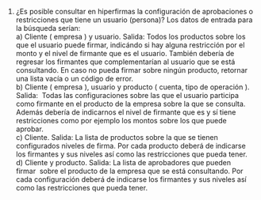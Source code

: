 1) ¿Es posible consultar en hiperfirmas la configuración de aprobaciones o restricciones que tiene un usuario (persona)? Los datos de entrada para la búsqueda serían:   
 a) Cliente ( empresa ) y usuario. Salida: Todos los productos sobre los que el usuario puede firmar, indicándo si hay alguna restricción por el  monto y el nivel de firmante que es el usuario. También debería de regresar los firmantes que complementarían al usuario que se está consultando. En caso no pueda firmar sobre ningún producto, retornar una lista vacía o un código de error.  
b) Cliente ( empresa ), usuario y producto ( cuenta, tipo de operación ). Salida:  Todas las configuraciones sobre las que el usuario participa como firmante en el producto de la empresa sobre la que se consulta. Además debería de indicarnos el nivel de firmante que es y sí tiene restricciones como por ejemplo los montos sobre los que puede aprobar.  
c) Cliente. Salida: La lista de productos sobre la que se tienen configurados niveles de firma. Por cada producto deberá de indicarse los firmantes y sus niveles así como las restricciones que pueda tener.  
d) Cliente y producto. Salida: La lista de aprobadores que pueden firmar  sobre el producto de la empresa que se está consultando. Por cada configuración deberá de indicarse los firmantes y sus niveles así como las restricciones que pueda tener.